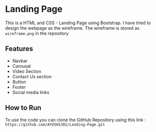 # Landing Page

This is a HTML and CSS - Landing Page using Bootstrap. I have tried to design the webpage as the wireframe. The wireframe is stored as `wireframe.png` in the repository





## Features

- Navbar
- Carousal
- Video Section
- Contact Us section
- Button
- Footer
- Social media links



## How to Run

To use the code you can clone the GitHub Repository using this link : `https://github.com/AYUSH1382/Landing-Page.git`

